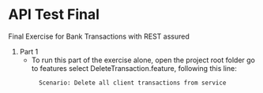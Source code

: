 # API Test Final

Final Exercise for Bank Transactions with REST assured

1. Part 1
    * To run this part of the exercise alone, open the project root folder
      go to features select DeleteTransaction.feature, following this line:
      ```
        Scenario: Delete all client transactions from service
      ```
   